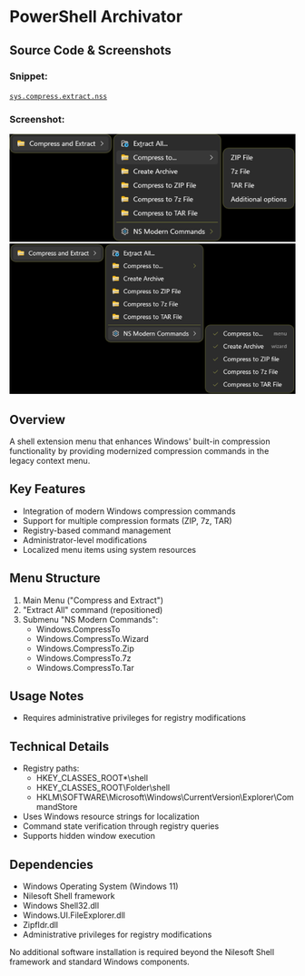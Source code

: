# PowerShell Archivator

## Source Code & Screenshots

### Snippet:
[`sys.compress.extract.nss`](/ex3.archiver/sys.compress.extract.nss)

### Screenshot:
![Screenshot 1)](/ex3.archiver/sys.compress.extract.1.png)
![Screenshot 2)](/ex3.archiver/sys.compress.extract.2.png)

## Overview
A shell extension menu that enhances Windows' built-in compression functionality by providing modernized compression commands in the legacy context menu.

## Key Features
- Integration of modern Windows compression commands
- Support for multiple compression formats (ZIP, 7z, TAR)
- Registry-based command management
- Administrator-level modifications
- Localized menu items using system resources

## Menu Structure
1. Main Menu ("Compress and Extract")
2. "Extract All" command (repositioned)
3. Submenu "NS Modern Commands":
   - Windows.CompressTo
   - Windows.CompressTo.Wizard
   - Windows.CompressTo.Zip
   - Windows.CompressTo.7z
   - Windows.CompressTo.Tar

## Usage Notes
- Requires administrative privileges for registry modifications

## Technical Details
- Registry paths:
  - HKEY_CLASSES_ROOT\*\shell
  - HKEY_CLASSES_ROOT\Folder\shell
  - HKLM\SOFTWARE\Microsoft\Windows\CurrentVersion\Explorer\CommandStore
- Uses Windows resource strings for localization
- Command state verification through registry queries
- Supports hidden window execution

## Dependencies
- Windows Operating System (Windows 11)
- Nilesoft Shell framework
- Windows Shell32.dll
- Windows.UI.FileExplorer.dll
- Zipfldr.dll
- Administrative privileges for registry modifications

No additional software installation is required beyond the Nilesoft Shell framework and standard Windows components.
